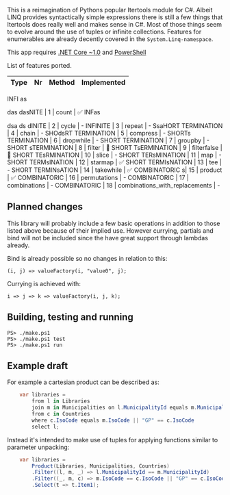 This is a reimagination of Pythons popular Itertools module for C#. Albeit LINQ provides syntactically simple
expressions there is still a few things that Itertools does really well and makes sense in C#. Most of those
things seem to evolve around the use of tuples or infinite collections. Features for enumerables are
already decently covered in the `System.Linq-namespace`.

This app requires [.NET Core ~1.0](https://www.microsoft.com/net/core) and [PowerShell](https://github.com/PowerShell/PowerShell)

List of features ported.

Type | Nr | Method | Implemented
------------ | ------------- | ------------- | -------------
INFI
as

das
dasNITE | 1 | count | :white_check_mark:
INFas

dsa
ds
dINITE | 2 | cycle | -
INFINITE | 3 | repeat | -
SsaHORT TERMINATION | 4 | chain | -
SHOdsRT TERMINATION | 5 | compress | -
SHORTs TERMINATION | 6 | dropwhile | -
SHORT TERMINATION | 7 | groupby | -
SHORT sTERMINATION | 8 | filter | :hammer:
SHORT TsERMINATION | 9 | filterfalse | :hammer:
SHORT TEsRMINATION | 10 | slice | -
SHORT TERsMINATION | 11 | map | -
SHORT TERMsINATION | 12 | starmap | :white_check_mark:
SHORT TERMIsNATION | 13 | tee | -
SHORT TERMINsATION | 14 | takewhile | :white_check_mark:
COMBINATORIC s| 15 | product | :white_check_mark:
COMBINATORIC | 16 | permutations | -
COMBINATORIC | 17 | combinations | -
COMBINATORIC | 18 | combinations_with_replacements | -

## Planned changes
This library will probably include a few basic operations in addition to those listed above because
of their implied use. However currying, partials and bind will not be included since the have
great support through lambdas already.

Bind is already possible so no changes in relation to this:

    (i, j) => valueFactory(i, "value0", j);

Currying is achieved with:

    i => j => k => valueFactory(i, j, k);

## Building, testing and running

    PS> ./make.ps1
    PS> ./make.ps1 test
    PS> ./make.ps1 run

## Example draft

For example a cartesian product can be described as:

```csharp
    var libraries =
        from l in Libraries
        join m in Municipalities on l.MunicipalityId equals m.MunicipalityId
        from c in Countries
        where c.IsoCode equals m.IsoCode || "GP" == c.IsoCode
        select l;
```

Instead it's intended to make use of tuples for applying functions similar to parameter unpacking:

```csharp
    var libraries =
        Product(Libraries, Municipalities, Countries)
        .Filter((l, m, _) => l.MunicipalityId == m.MunicipalityId)
        .Filter((_, m, c) => m.IsoCode == c.IsoCode || "GP" == c.IsoCode)
        .Select(t => t.Item1);
```
